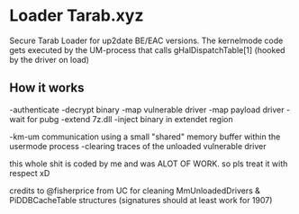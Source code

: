 # Loader Tarab.xyz

Secure Tarab Loader for up2date BE/EAC versions. The kernelmode code gets executed by the UM-process that calls gHalDispatchTable[1] (hooked by the driver on load)



## How it works


  -authenticate
  -decrypt binary
  -map vulnerable driver
  -map payload driver
  -wait for pubg
  -extend 7z.dll
  -inject binary in extendet region
  
  -km-um communication using a small "shared" memory buffer within the usermode process
  -clearing traces of the unloaded vulnerable driver

this whole shit is coded by me and was ALOT OF WORK. so pls treat it with respect xD

credits to @fisherprice from UC for cleaning MmUnloadedDrivers & PiDDBCacheTable structures (signatures should at least work for 1907)
